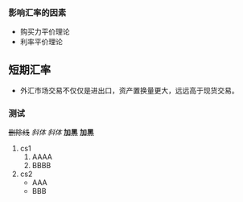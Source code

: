 ### 影响汇率的因素
- 购买力平价理论
- 利率平价理论
## 短期汇率
- 外汇市场交易不仅仅是进出口，资产置换量更大，远远高于现货交易。
### 测试
~~删除线~~
_斜体_
*斜体*
__加黑__
**加黑**
1. cs1
   1. AAAA
   2. BBBB
2. cs2
   * AAA
   * BBB
 


